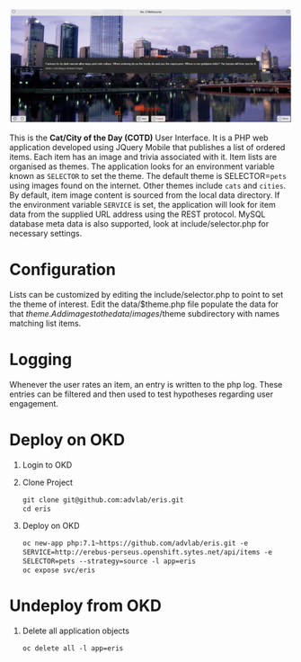 ![Intro](./docs/items-ui.png)

This is the **Cat/City of the Day (COTD)** User Interface. It is a PHP web application developed using JQuery Mobile that publishes a list of ordered items. Each item has an image and trivia associated with it. Item lists are organised as themes. The application looks for an environment variable known as `SELECTOR` to set the theme. The default theme is SELECTOR=`pets` using images found on the internet. Other themes include `cats` and `cities`. By default, item image content is sourced from the local data directory. If the environment variable `SERVICE` is set, the application will look for item data from the supplied URL address using the REST protocol. MySQL database meta data is also supported, look at include/selector.php for necessary settings.

# Configuration

Lists can be customized by editing the include/selector.php to point to set the theme of interest. Edit the data/$theme.php file populate the data for that $theme. Add images to the data/images/$theme subdirectory with names matching list items.

# Logging

Whenever the user rates an item, an entry is written to the php log. These entries can be filtered and then used to test hypotheses regarding user engagement.

# Deploy on OKD

1. Login to OKD

1. Clone Project

	```
	git clone git@github.com:advlab/eris.git
	cd eris
    ```

1. Deploy on OKD

    ```
    oc new-app php:7.1~https://github.com/advlab/eris.git -e SERVICE=http://erebus-perseus.openshift.sytes.net/api/items -e SELECTOR=pets --strategy=source -l app=eris
    oc expose svc/eris
    ```

# Undeploy from OKD

1. Delete all application objects

    ```
    oc delete all -l app=eris
    ```